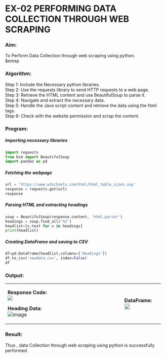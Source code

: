 # EX-02 PERFORMING DATA COLLECTION THROUGH WEB SCRAPING
### Aim:
To Perform Data Collection through web scraping using python.&emsp;&emsp;&emsp;&emsp;&emsp

### Algorithm:
Step 1: Include the Necessary python libraries.<br>
Step 2: Use the requests library to send HTTP requests to a web page.<br>
Step 3: Retrieve the HTML content and use BeautifulSoup to parse it.<br>
Step 4: Navigate and extract the necessary data.<br>
Step 5: Handle the Java script content and retrieve the data using the html tags.<br>
Step 6: Check with the website permission and scrap the content.<br>

### Program:
##### Importing necessary libraries
```Python
import requests
from bs4 import BeautifulSoup
import pandas as pd
```
##### Fetching the webpage
```Python
url = 'https://www.w3schools.com/html/html_table_sizes.asp'
response = requests.get(url)
response
```
##### Parsing HTML and extracting headings
```Python
soup = BeautifulSoup(response.content, 'html.parser')
headings = soup.find_all('h2')
headlist=[x.text for x in headings]
print(headlist)
```
##### Creating DataFrame and saving to CSV
```Python
df=pd.DataFrame(headlist,columns=['Headings'])
df.to_csv('newdata.csv', index=False)
df
```

### Output:

<table>
<tr width=40%>
<td>

 
**Response Code:**<br>
<img src="https://github.com/user-attachments/assets/7f7e9402-3eda-4f5b-9632-91890cc01556">


**Heading Data:** <br>
![image](https://github.com/user-attachments/assets/2b591c2c-3cef-4bfd-ab4e-298530a04c64) 
	

</td> 
<td width=25% >

**DataFrame:**
<img height=40% src="https://github.com/user-attachments/assets/4f6ae323-1d52-4d6b-994c-6a2b620d9888">

</td>
</tr> 
</table>


### Result:
Thus , data Collection through web scraping using python is successfully performed.
